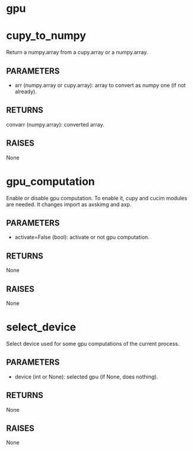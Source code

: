 # gpu

# cupy_to_numpy


Return a numpy.array from a cupy.array or a numpy.array.

PARAMETERS
----------
- arr (numpy.array or cupy.array): array to convert as numpy one (if not already).

RETURNS
-------
convarr (numpy.array): converted array.

RAISES
------
None


# gpu_computation


Enable or disable gpu computation. To enable it, cupy and cucim modules are needed.
It changes import as axskimg and axp.

PARAMETERS
----------
- activate=False (bool): activate or not gpu computation.

RETURNS
-------
None

RAISES
------
None


# select_device


Select device used for some gpu computations of the current process.

PARAMETERS
----------
- device (int or None): selected gpu (if None, does nothing).

RETURNS
-------
None

RAISES
------
None


